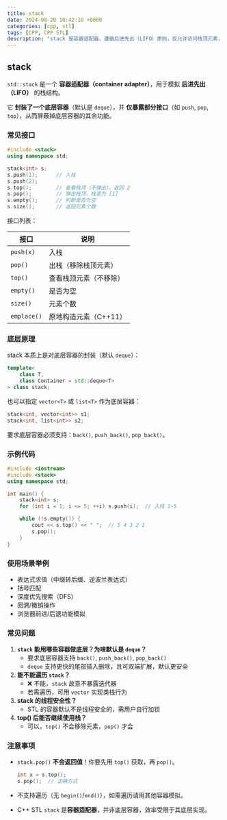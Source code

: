 ```yaml
---
title: stack
date: 2024-08-20 10:42:10 +0800
categories: [cpp, stl]
tags: [CPP, CPP STL]
description: "stack 是容器适配器，遵循后进先出（LIFO）原则，仅允许访问栈顶元素，常用于括号匹配、表达式求值等场景。"
---
```

## stack

`std::stack` 是一个 **容器适配器（container adapter）**，用于模拟 **后进先出（LIFO）** 的栈结构。

它 **封装了一个底层容器**（默认是 `deque`），并 **仅暴露部分接口**（如 `push`, `pop`, `top`），从而屏蔽掉底层容器的其余功能。

### 常见接口

```cpp
#include <stack>
using namespace std;

stack<int> s;
s.push(1);      // 入栈
s.push(2);
s.top();        // 查看栈顶（不弹出），返回 2
s.pop();        // 弹出栈顶，栈变为 [1]
s.empty();      // 判断是否为空
s.size();       // 返回元素个数
```

接口列表：

| 接口        | 说明                   |
| ----------- | ---------------------- |
| `push(x)`   | 入栈                   |
| `pop()`     | 出栈（移除栈顶元素）   |
| `top()`     | 查看栈顶元素（不移除） |
| `empty()`   | 是否为空               |
| `size()`    | 元素个数               |
| `emplace()` | 原地构造元素（C++11）  |

### 底层原理

stack 本质上是对底层容器的封装（默认 `deque`）：

```cpp
template<
    class T,
    class Container = std::deque<T>
> class stack;
```

也可以指定 `vector<T>` 或 `list<T>` 作为底层容器：

```cpp
stack<int, vector<int>> s1;
stack<int, list<int>> s2;
```

要求底层容器必须支持：`back()`, `push_back()`, `pop_back()`。

### 示例代码

```cpp
#include <iostream>
#include <stack>
using namespace std;

int main() {
    stack<int> s;
    for (int i = 1; i <= 5; ++i) s.push(i);  // 入栈 1~5

    while (!s.empty()) {
        cout << s.top() << " ";  // 5 4 3 2 1
        s.pop();
    }
}
```

### 使用场景举例

- 表达式求值（中缀转后缀、逆波兰表达式）
- 括号匹配
- 深度优先搜索（DFS）
- 回溯/撤销操作
- 浏览器前进/后退功能模拟

### 常见问题

1. **`stack` 能用哪些容器做底层？为啥默认是 `deque`？**
   - 要求底层容器支持 `back()`, `push_back()`, `pop_back()`
   - `deque` 支持更快的尾部插入删除，且可双端扩展，默认更安全
2. **能不能遍历 `stack`？**
   - ❌ 不能，`stack` 故意不暴露迭代器
   - 若需遍历，可用 `vector` 实现类栈行为
3. **stack 的线程安全性？**
   - STL 的容器默认不是线程安全的，需用户自行加锁
4. **top() 后能否继续使用栈？**
   - 可以，`top()` 不会移除元素，`pop()` 才会

### 注意事项

- `stack.pop()` **不会返回值**！你要先用 `top()` 获取，再 `pop()`。

  ```cpp
  int x = s.top();
  s.pop();  // 正确方式
  ```

- 不支持遍历（无 `begin()`/`end()`），如需遍历请用其他容器模拟。

- C++ STL `stack` 是**容器适配器**，并非底层容器，效率受限于其底层实现。
